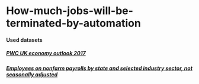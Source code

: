 # How-much-jobs-will-be-terminated-by-automation

#### Used datasets

##### [PWC UK economy outlook 2017](https://www.pwc.co.uk/economic-services/ukeo/pwcukeo-section-4-automation-march-2017-v2.pdf)

##### [Employees on nonfarm payrolls by state and selected industry sector, not seasonally adjusted](https://www.bls.gov/news.release/laus.t04.htm)

